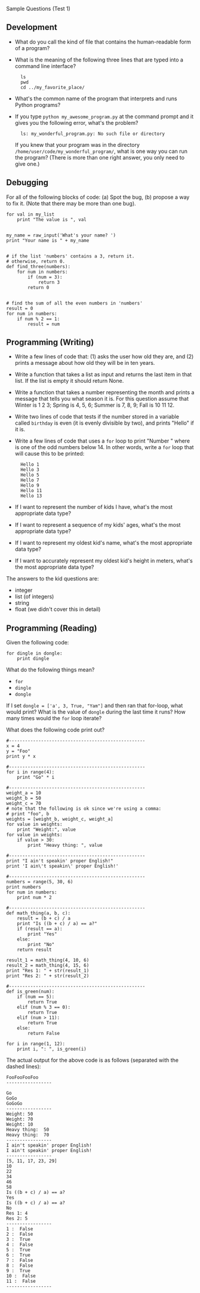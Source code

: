 Sample Questions (Test 1)

Development
---------

* What do you call the kind of file that contains the human-readable
form of a program?

* What is the meaning of the following three lines that are typed
into a command line interface?

    	ls
	    pwd
    	cd ../my_favorite_place/
	
* What's the common name of the program that interprets and runs
Python programs?

* If you type `python my_awesome_program.py` at the command prompt and it
  gives you the following error, what's the problem?

	    ls: my_wonderful_program.py: No such file or directory

  If you knew that your program was in the directory
  `/home/user/code/my_wonderful_program/`, what is one way you can run
  the program? (There is more than one right answer, you only need to
  give one.)

Debugging
--------

For all of the following blocks of code: (a) Spot the bug, (b) propose
  a way to fix it. (Note that there may be more than one bug).
  

	for val in my_list
		print "The value is ", val
	
	
	my_name = raw_input('What's your name? ')
	print "Your name is " + my_name
	
	
	# if the list 'numbers' contains a 3, return it.
	# otherwise, return 0.
	def find_three(numbers):
		for num in numbers:
			if (num = 3):
				return 3
			return 0
		
	
	# find the sum of all the even numbers in 'numbers'
	result = 0
	for num in numbers:
		if num % 2 == 1:
			result = num

Programming (Writing)
--------

* Write a few lines of code that: (1) asks the user how old they are,
  and (2) prints a message about how old they will be in ten years.
  
* Write a function that takes a list as input and returns the last
  item in that list. If the list is empty it should return None.

* Write a function that takes a number representing the month and
  prints a message that tells you what season it is. For this question
  assume that Winter is 1 2 3; Spring is 4, 5, 6; Summer is 7, 8, 9;
  Fall is 10 11 12.

* Write two lines of code that tests if the number stored in a
  variable called `birthday` is even (it is evenly divisible by two),
  and prints "Hello" if it is.
  
* Write a few lines of code that uses a `for` loop to print "Number
  <n>" where <n> is one of the odd numbers below 14. In other words,
  write a `for` loop that will cause this to be printed:
  
		Hello 1
		Hello 3
		Hello 5
		Hello 7
		Hello 9
		Hello 11
		Hello 13
	
* If I want to represent the number of kids I have, what's the most
  appropriate data type? 
  
* If I want to represent a sequence of my kids' ages, what's the most
  appropriate data type? 
  
* If I want to represent my oldest kid's name, what's the most
  appropriate data type? 
  
* If I want to accurately represent my oldest kid's height in meters,
  what's the most appropriate data type?
  
The answers to the kid questions are:

* integer
* list (of integers)
* string
* float (we didn't cover this in detail)

Programming (Reading)
---------

Given the following code:

	for dingle in dongle:
		print dingle

What do the following things mean?

* `for`
* `dingle`
* `dongle`

If I set `dongle = ['a', 3, True, "Yam"]` and then ran that for-loop,
what would print? What is the value of `dongle` during the last time
it runs? How many times would the `for` loop iterate?

What does the following code print out?

    #---------------------------------------------------
    x = 4
	y = "Foo"
    print y * x

	#---------------------------------------------------
    for i in range(4):
		print "Go" * i

    #---------------------------------------------------
	weight_a = 10
    weight_b = 50
	weight_c = 70    
	# note that the following is ok since we're using a comma:
    # print "foo", b
	weights = [weight_b, weight_c, weight_a]
    for value in weights:
		print "Weight:", value
    for value in weights:
		if value > 30:
    		print "Heavy thing: ", value

	#---------------------------------------------------
    print "I ain't speakin' proper English!"
	print 'I ain\'t speakin\' proper English!'

    #---------------------------------------------------	
	numbers = range(5, 30, 6)
    print numbers
	for num in numbers:
    	print num * 2

	#---------------------------------------------------
    def math_thing(a, b, c):
		result = (b + c) / a
    	print "Is ((b + c) / a) == a?"
		if (result == a):
    		print "Yes"
		else:
    		print "No"
		return result

    result_1 = math_thing(4, 10, 6)
	result_2 = math_thing(4, 15, 6)
    print "Res 1: " + str(result_1)
	print "Res 2: " + str(result_2)

    #---------------------------------------------------
	def is_green(num):
    	if (num == 5):
			return True
    	elif (num % 3 == 0):
			return True
    	elif (num > 11):
			return True
    	else:
			return False

    for i in range(1, 12):
		print i, ": ", is_green(i)

The actual output for the above code is as follows (separated with the
dashed lines):

    FooFooFooFoo
	-----------------
	
	Go
    GoGo
	GoGoGo
	-----------------
    Weight: 50
	Weight: 70
    Weight: 10
	Heavy thing:  50
    Heavy thing:  70
	-----------------
	I ain't speakin' proper English!
    I ain't speakin' proper English!
	-----------------
	[5, 11, 17, 23, 29]
    10
	22
    34
	46
    58
	Is ((b + c) / a) == a?
    Yes
	Is ((b + c) / a) == a?
    No
	Res 1: 4
    Res 2: 5
	-----------------	
	1 :  False
    2 :  False
	3 :  True
    4 :  False
	5 :  True
    6 :  True
	7 :  False
    8 :  False
	9 :  True
    10 :  False
	11 :  False
	-----------------

